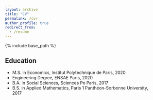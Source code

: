 ```yaml
---
layout: archive
title: "CV"
permalink: /cv/
author_profile: true
redirect_from:
  - /resume
---
```


{% include base_path %}

## Education
* M.S. in Economics, Institut Polytechnique de Paris, 2020
* Engineering Degree, ENSAE Paris, 2020
* B.A. in Social Sciences, Sciences Po Paris, 2017
* B.S. in Applied Mathematics, Paris 1 Panthéon-Sorbonne University, 2017

